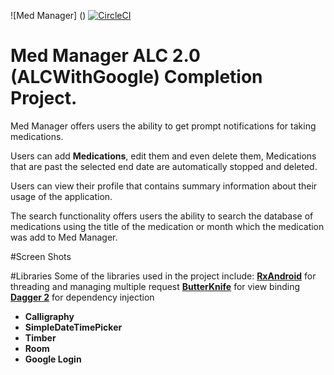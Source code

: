 ![Med Manager] () [![CircleCI](https://circleci.com/gh/aumarbello/Med-Manager.svg?style=svg)](https://circleci.com/gh/aumarbello/Med-Manager)

# Med Manager ALC 2.0 (ALCWithGoogle) Completion Project.

Med Manager offers users the ability to get prompt notifications for taking medications.

Users can add **Medications**, edit them and even delete them, Medications 
that are past the selected end date are automatically stopped and deleted.
 
Users can view their profile that contains summary information about their usage of the
application.

The search functionality offers users the ability to search the database of medications
using the title of the medication or month which the medication was add
to Med Manager.

#Screen Shots


#Libraries
Some of the libraries used in the project include:
[**RxAndroid**](https://github.com/ReactiveX/RxAndroid) for threading and managing multiple request
[**ButterKnife**](https://github.com/JakeWharton/butterknife) for view binding
[**Dagger 2**](https://github.com/google/dagger) for dependency injection
- **Calligraphy**
- **SimpleDateTimePicker**
- **Timber**
- **Room**
- **Google Login**